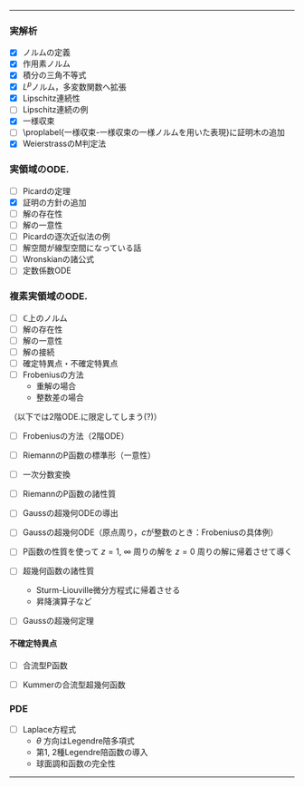 ------------------------------------
### 実解析
+ [x] ノルムの定義
+ [x] 作用素ノルム
+ [x] 積分の三角不等式
+ [x] $L^p$ノルム，多変数関数へ拡張
+ [x] Lipschitz連続性
+ [ ] Lipschitz連続の例
+ [x] 一様収束
+ [ ] \proplabel{一様収束-一様収束の一様ノルムを用いた表現}に証明木の追加
+ [x] WeierstrassのM判定法

### 実領域のODE.
+ [ ] Picardの定理
+ [x] 証明の方針の追加
+ [ ] 解の存在性
+ [ ] 解の一意性
+ [ ] Picardの逐次近似法の例
+ [ ] 解空間が線型空間になっている話
+ [ ] Wronskianの諸公式
+ [ ] 定数係数ODE

### 複素実領域のODE.
+ [ ] $\mathbb{C}$上のノルム
+ [ ] 解の存在性
+ [ ] 解の一意性
+ [ ] 解の接続
+ [ ] 確定特異点・不確定特異点
+ [ ] Frobeniusの方法
    - 重解の場合
    - 整数差の場合

（以下では2階ODE.に限定してしまう(?)）
+ [ ] Frobeniusの方法（2階ODE）
+ [ ] RiemannのP函数の標準形（一意性）
+ [ ] 一次分数変換
+ [ ] RiemannのP函数の諸性質
+ [ ] Gaussの超幾何ODEの導出
+ [ ] Gaussの超幾何ODE（原点周り，$c$が整数のとき：Frobeniusの具体例）
+ [ ] P函数の性質を使って $z=1$, $\infty$ 周りの解を $z=0$ 周りの解に帰着させて導く

+ [ ] 超幾何函数の諸性質
    - Sturm-Liouville微分方程式に帰着させる
    - 昇降演算子など
+ [ ] Gaussの超幾何定理

#### 不確定特異点
+ [ ] 合流型P函数
+ [ ] Kummerの合流型超幾何函数


### PDE
+ [ ] Laplace方程式
    - $\theta$ 方向はLegendre陪多項式
    - 第1, 2種Legendre陪函数の導入
    - 球面調和函数の完全性
_ _ _ _ _ _ _ _ _ _ _ _ _ _ _ _ _ _
